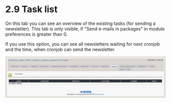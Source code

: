 # 2.9 Task list

On this tab you can see an overview of the existing tasks (for sending a newsletter). This tab is only visible, if "Send e-mails in packages" in module preferences is greater than 0.

If you use this option, you can see all newsletters waiting for next cronjob and the time, when cronjob can send the newsletter. 

![](../assets/task1_en.PNG)


